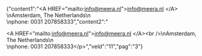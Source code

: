 {"content1":"<A HREF=\"mailto:info@meera.nl\">info@meera.nl <\/A>    \nAmsterdam, The Netherlands\n<br>\nphone: 0031 207858333","content2":"<p><A HREF=\"mailto:info@meera.nl\">info@meera.nl <\/A><br \/>\nAmsterdam, The Netherlands\n<br>\nphone: 0031 207858333<\/p>","veld":"11","pag":"3"}